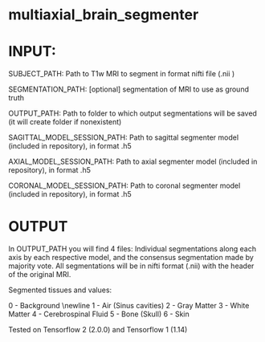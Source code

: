 # multiaxial_brain_segmenter


# INPUT:

SUBJECT_PATH:
Path to T1w MRI to segment in format nifti file (.nii )

SEGMENTATION_PATH:
[optional] segmentation of MRI to use as ground truth

OUTPUT_PATH:
Path to folder to which output segmentations will be saved (it will create folder if nonexistent)

SAGITTAL_MODEL_SESSION_PATH:
Path to sagittal segmenter model (included in repository), in format .h5

AXIAL_MODEL_SESSION_PATH:
Path to axial segmenter model (included in repository), in format .h5

CORONAL_MODEL_SESSION_PATH:
Path to coronal segmenter model (included in repository), in format .h5

# OUTPUT

In OUTPUT_PATH you will find 4 files: Individual segmentations along each axis by each respective model, and the consensus segmentation made by majority vote. All segmentations will be in nifti format (.nii) with the header of the original MRI.

Segmented tissues and values:

0 - Background \newline
1 - Air (Sinus cavities)
2 - Gray Matter
3 - White Matter
4 - Cerebrospinal Fluid
5 - Bone (Skull)
6 - Skin


Tested on Tensorflow 2 (2.0.0) and Tensorflow 1 (1.14)

